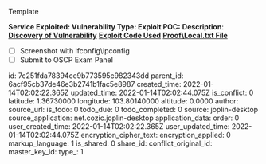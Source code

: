 Template

**Service Exploited:
Vulnerability Type:
Exploit POC:**
**Description**:
**<ins>Discovery of Vulnerability</ins>**
**<ins>Exploit Code Used</ins>**
**<ins>Proof\\Local.txt File</ins>**

- [ ] Screenshot with ifconfig\\ipconfig
- [ ] Submit to OSCP Exam Panel

id: 7c251fda78394ce9b773595c982343dd
parent_id: 6acf95cb37de46e3b2741b1fac5e8987
created_time: 2022-01-14T02:02:22.365Z
updated_time: 2022-01-14T02:02:44.075Z
is_conflict: 0
latitude: 1.36730000
longitude: 103.80140000
altitude: 0.0000
author: 
source_url: 
is_todo: 0
todo_due: 0
todo_completed: 0
source: joplin-desktop
source_application: net.cozic.joplin-desktop
application_data: 
order: 0
user_created_time: 2022-01-14T02:02:22.365Z
user_updated_time: 2022-01-14T02:02:44.075Z
encryption_cipher_text: 
encryption_applied: 0
markup_language: 1
is_shared: 0
share_id: 
conflict_original_id: 
master_key_id: 
type_: 1